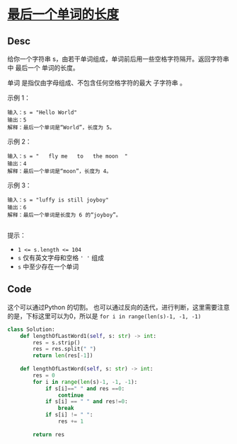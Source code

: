 
# [最后一个单词的长度](https://leetcode.cn/problems/length-of-last-word/description/?envType=study-plan-v2&envId=top-interview-150)

## Desc

给你一个字符串 s，由若干单词组成，单词前后用一些空格字符隔开。返回字符串中 最后一个 单词的长度。

单词 是指仅由字母组成、不包含任何空格字符的最大
子字符串
。

 

示例 1：
```
输入：s = "Hello World"
输出：5
解释：最后一个单词是“World”，长度为 5。

```

示例 2：
```
输入：s = "   fly me   to   the moon  "
输出：4
解释：最后一个单词是“moon”，长度为 4。

```

示例 3：
```
输入：s = "luffy is still joyboy"
输出：6
解释：最后一个单词是长度为 6 的“joyboy”。
 
```
提示：

- `1 <= s.length <= 104`
- `s` 仅有英文字母和空格 `' '` 组成
- `s` 中至少存在一个单词

## Code


这个可以通过Python 的切割。
也可以通过反向的迭代，进行判断，这里需要注意的是，下标这里可以为0，所以是 `for i in range(len(s)-1, -1, -1)`

```python
class Solution:
    def lengthOfLastWord1(self, s: str) -> int:
        res = s.strip()
        res = res.split(" ")
        return len(res[-1])
    
    def lengthOfLastWord(self, s: str) -> int:
        res = 0
        for i in range(len(s)-1, -1, -1):
            if s[i]==" " and res ==0:
                continue
            if s[i] == " " and res!=0:
                break
            if s[i] != " ":
                res += 1
        
        return res
        
        
```